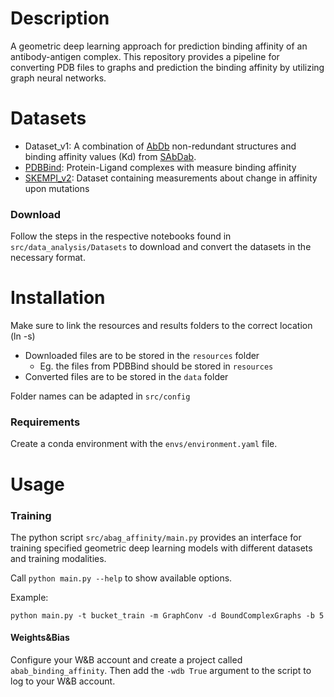# Description

A geometric deep learning approach for prediction binding affinity of an antibody-antigen complex. 
This repository provides a pipeline for converting PDB files to graphs and prediction the binding affinity by utilizing graph neural networks.


# Datasets
- Dataset_v1: A combination of [AbDb](http://www.abybank.org/abdb/) non-redundant structures and binding affinity values (Kd) from [SAbDab](http://opig.stats.ox.ac.uk/webapps/newsabdab/sabdab/).
- [PDBBind](http://www.pdbbind.org.cn/): Protein-Ligand complexes with measure binding affinity
- [SKEMPI_v2](https://life.bsc.es/pid/skempi2): Dataset containing measurements about change in affinity upon mutations

### Download

Follow the steps in the respective notebooks found in `src/data_analysis/Datasets` to download and convert the datasets in the necessary format.

# Installation
Make sure to link the resources and results folders to the correct location (ln -s)

- Downloaded files are to be stored in the `resources` folder
  - Eg. the files from PDBBind should be stored in `resources`
- Converted files are to be stored in the `data` folder

Folder names can be adapted in `src/config`

### Requirements

Create a conda environment with the `envs/environment.yaml` file.

# Usage

### Training

The python script `src/abag_affinity/main.py` provides an interface for training specified geometric deep learning models 
with different datasets and training modalities.


Call `python main.py --help` to show available options.

Example:

`python main.py -t bucket_train -m GraphConv -d BoundComplexGraphs -b 5`


#### Weights&Bias
Configure your W&B account and create a project called `abab_binding_affinity`. Then add the `-wdb True` argument to the script to log to your W&B account.